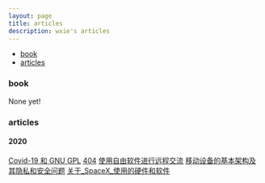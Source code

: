 ```yaml
---
layout: page
title: articles
description: wxie's articles
---
```


<div class="navbar">
    <div class="navbar-inner">
        <ul class="nav">
            <li><a href="#book">book</a></li>
            <li><a href="#articles">articles</a></li>
        </ul>
    </div>
</div>


### <a name="book"></a>book

None yet!


### <a name="articles"></a>articles

#### 2020

[Covid-19 和 GNU GPL](Covid-19_和_GNU_GPL.html)
[404](404.html)
[使用自由软件进行远程交流](使用自由软件进行远程交流.html)
[移动设备的基本架构及其隐私和安全问题](移动设备的基本架构及其隐私和安全问题.html)
[关于_SpaceX_使用的硬件和软件](关于_SpaceX_使用的硬件和软件.html)